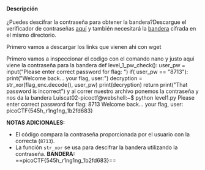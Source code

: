 #### Descripción

¿Puedes descifrar la contraseña para obtener la bandera?Descargue el verificador de contraseñas [aquí](https://artifacts.picoctf.net/c/12/level1.py) y también necesitará la [bandera](https://artifacts.picoctf.net/c/12/level1.flag.txt.enc) cifrada en el mismo directorio.

Primero vamos a descargar los links que vienen ahi con wget


Primero vamos a inspeccionar el codigo con el comando nano 
 y justo aqui viene la contraseña para la bandera
 def level_1_pw_check():
    user_pw = input("Please enter correct password for flag: ")
    if( user_pw == "8713"):
        print("Welcome back... your flag, user:")
        decryption = str_xor(flag_enc.decode(), user_pw)
        print(decryption)
        return
    print("That password is incorrect")
    y al correr nuestro archivo ponemos la contraseña y nos da la bandera
    Luiscat02-picoctf@webshell:~$ python level1.py 
Please enter correct password for flag: 8713
Welcome back... your flag, user:
picoCTF{545h_r1ng1ng_1b2fd683}


**NOTAS ADICIONALES:**

- El código compara la contraseña proporcionada por el usuario con la correcta (`8713`).
- La función `str_xor` se usa para descifrar la bandera utilizando la contraseña.
**BANDERA:**  
==picoCTF{545h_r1ng1ng_1b2fd683}==